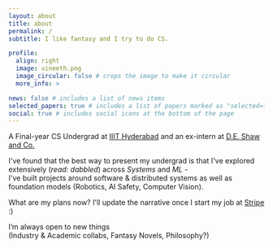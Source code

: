 ```yaml
---
layout: about
title: about
permalink: /
subtitle: I like fantasy and I try to do CS.

profile:
  align: right
  image: vineeth.png
  image_circular: false # crops the image to make it circular
  more_info: >

news: false # includes a list of news items
selected_papers: true # includes a list of papers marked as "selected={true}"
social: true # includes social icons at the bottom of the page
---
```


A Final-year CS Undergrad at [IIIT Hyderabad](https://csrankings.org/#/index?ai&vision&nlp&inforet&comm&mobile&metrics&chi&robotics&bed&visualization&in) and an ex-intern at [D.E. Shaw and Co.](https://www.deshaw.com/)

I've found that the best way to present my undergrad is that I've explored extensively (*read: dabbled*) across *Systems* and *ML* -  
I've built projects around software & distributed systems as well as foundation models (Robotics, AI Safety, Computer Vision). 

What are my plans now? I'll update the narrative once I start my job at [Stripe](https://stripe.com/) :)  

I’m always open to new things  
(Industry & Academic collabs, Fantasy Novels, Philosophy?)
